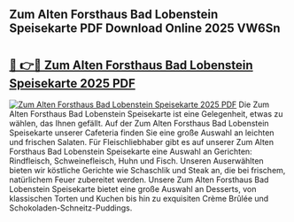 ## Zum Alten Forsthaus Bad Lobenstein Speisekarte PDF Download Online 2025 VW6Sn

# <h2><a href="http://gcbeqit.nevu.top/?p=Zum+Alten+Forsthaus+Bad+Lobenstein+Speisekarte">🔗 👉🔴 Zum Alten Forsthaus Bad Lobenstein Speisekarte 2025 PDF</a></h2>

[![Zum Alten Forsthaus Bad Lobenstein Speisekarte 2025 PDF](https://i.imgur.com/dBaPXMq.png)](http://gcbeqit.nevu.top/?p=Zum+Alten+Forsthaus+Bad+Lobenstein+Speisekarte)
Die Zum Alten Forsthaus Bad Lobenstein Speisekarte ist eine Gelegenheit, etwas zu wählen, das Ihnen gefällt. Auf der Zum Alten Forsthaus Bad Lobenstein Speisekarte unserer Cafeteria finden Sie eine große Auswahl an leichten und frischen Salaten. Für Fleischliebhaber gibt es auf unserer Zum Alten Forsthaus Bad Lobenstein Speisekarte eine Auswahl an Gerichten: Rindfleisch, Schweinefleisch, Huhn und Fisch. Unseren Auserwählten bieten wir köstliche Gerichte wie Schaschlik und Steak an, die bei frischem, natürlichem Feuer zubereitet werden. Unsere Zum Alten Forsthaus Bad Lobenstein Speisekarte bietet eine große Auswahl an Desserts, von klassischen Torten und Kuchen bis hin zu exquisiten Crème Brûlée und Schokoladen-Schneitz-Puddings.
